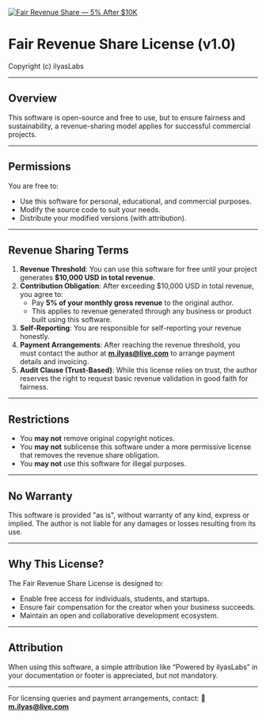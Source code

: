 [![Fair Revenue Share — 5% After $10K](https://img.shields.io/badge/Fair%20Revenue%20Share-5%25%20After%20%2410K-blueviolet)](#license)

# Fair Revenue Share License (v1.0)

Copyright (c) ilyasLabs

---

## Overview
This software is open-source and free to use, but to ensure fairness and sustainability, a revenue-sharing model applies for successful commercial projects.

---

## Permissions
You are free to:
- Use this software for personal, educational, and commercial purposes.
- Modify the source code to suit your needs.
- Distribute your modified versions (with attribution).

---

## Revenue Sharing Terms
1. **Revenue Threshold**: You can use this software for free until your project generates **$10,000 USD in total revenue**.
2. **Contribution Obligation**: After exceeding $10,000 USD in total revenue, you agree to:
    - Pay **5% of your monthly gross revenue** to the original author.
    - This applies to revenue generated through any business or product built using this software.
3. **Self-Reporting**: You are responsible for self-reporting your revenue honestly.
4. **Payment Arrangements**: After reaching the revenue threshold, you must contact the author at **m.ilyas@live.com** to arrange payment details and invoicing.
5. **Audit Clause (Trust-Based)**: While this license relies on trust, the author reserves the right to request basic revenue validation in good faith for fairness.

---

## Restrictions
- You **may not** remove original copyright notices.
- You **may not** sublicense this software under a more permissive license that removes the revenue share obligation.
- You **may not** use this software for illegal purposes.

---

## No Warranty
This software is provided "as is", without warranty of any kind, express or implied. The author is not liable for any damages or losses resulting from its use.

---

## Why This License?
The Fair Revenue Share License is designed to:
- Enable free access for individuals, students, and startups.
- Ensure fair compensation for the creator when your business succeeds.
- Maintain an open and collaborative development ecosystem.

---

## Attribution
When using this software, a simple attribution like “Powered by ilyasLabs” in your documentation or footer is appreciated, but not mandatory.

---

For licensing queries and payment arrangements, contact:
📧 **m.ilyas@live.com**